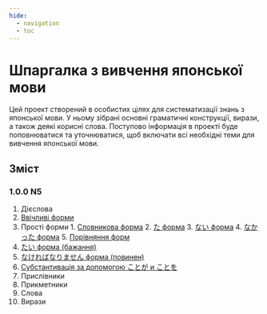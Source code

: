 ```yaml
---
hide:
  - navigation
  - toc
---
```


# Шпаргалка з вивчення японської мови

Цей проект створений в особистих цілях для систематизації знань з японської мови. У ньому зібрані основні граматичні конструкції, вирази, а також деякі корисні слова. Поступово інформація в проекті буде поповнюватися та уточнюватися, щоб включати всі необхідні теми для вивчення японської мови.

## Зміст

### 1.0.0 N5
1. Дієслова
  1. [Ввічливі форми](./n5/verbs/polite_form.md)
  2. Простi форми
    1. [Словникова форма](./n5/verbs/vocab_form.md)
    2. [た форма](./n5/verbs/ta_form.md)
    3. [ない форма](./n5/verbs/nai_form.md)
    4. [なかった форма](./n5/verbs/nakata_form.md)
    5. [Порівняння форм](./n5/verbs/comparison_form.md)
  3. [たい форма (бажання)](./n5/verbs/tai_form.md)
  4. [なければなりません форма (повинен)](./n5/verbs/nakereba_form.md)
  5. [Субстантивація за допомогою ことが и ことを](./n5/verbs/koto.md)
2. Прислівники
3. Прикметники
4. Слова
5. Вирази
